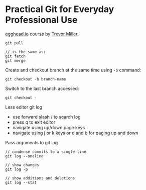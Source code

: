 # Practical Git for Everyday Professional Use

[egghead.io](https://egghead.io) course by [Trevor Miller](https://egghead.io/instructors/trevor-miller).

```
git pull

// is the same as:
git fetch
git merge
```

Create and checkout branch at the same time using ```-b``` command:

```
git checkout -b branch-name
```

Switch to the last branch accessed:

```
git checkout -
```

Less editor git log

- use forward slash / to search log
- press q to exit editor
- navigate using up/down page keys
- navigate using j or k keys or d and b for paging up and down

Pass arguments to git log

```
// condense commits to a single line
git log --oneline

// show changes
git log -p

// show additions and deletions
git log --stat
```
